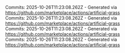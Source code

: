 Commits: 2025-10-26T11:23:08.262Z - Generated via https://github.com/marketplace/actions/artificial-grass
<br>
Commits: 2025-10-26T11:23:08.262Z - Generated via https://github.com/marketplace/actions/artificial-grass
<br>
Commits: 2025-10-26T11:23:08.262Z - Generated via https://github.com/marketplace/actions/artificial-grass
<br>
Commits: 2025-10-26T11:23:08.262Z - Generated via https://github.com/marketplace/actions/artificial-grass
<br>
